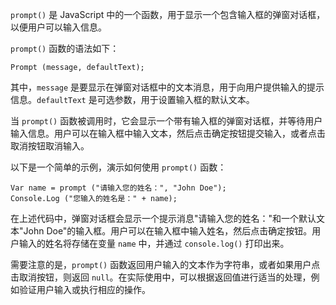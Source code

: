 `prompt()` 是 JavaScript 中的一个函数，用于显示一个包含输入框的弹窗对话框，以便用户可以输入信息。

`prompt()` 函数的语法如下：

```
Prompt (message, defaultText);
```
其中，`message` 是要显示在弹窗对话框中的文本消息，用于向用户提供输入的提示信息。`defaultText` 是可选参数，用于设置输入框的默认文本。

当 `prompt()` 函数被调用时，它会显示一个带有输入框的弹窗对话框，并等待用户输入信息。用户可以在输入框中输入文本，然后点击确定按钮提交输入，或者点击取消按钮取消输入。

以下是一个简单的示例，演示如何使用 `prompt()` 函数：

```
Var name = prompt ("请输入您的姓名：", "John Doe");
Console.Log ("您输入的姓名是：" + name);
```
在上述代码中，弹窗对话框会显示一个提示消息"请输入您的姓名："和一个默认文本"John Doe"的输入框。用户可以在输入框中输入姓名，然后点击确定按钮。用户输入的姓名将存储在变量 `name` 中，并通过 `console.log()` 打印出来。

需要注意的是，`prompt()` 函数返回用户输入的文本作为字符串，或者如果用户点击取消按钮，则返回 `null`。在实际使用中，可以根据返回值进行适当的处理，例如验证用户输入或执行相应的操作。